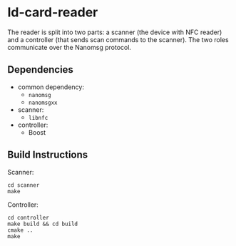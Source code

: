 # Id-card-reader

The reader is split into two parts: a scanner (the device with NFC reader) and a controller (that sends scan commands to the scanner).  The two roles communicate over the Nanomsg protocol.

## Dependencies

 - common dependency:
   - `nanomsg`
   - `nanomsgxx`
 - scanner:
   - `libnfc`
 - controller:
   - Boost

## Build Instructions

Scanner:

```
cd scanner
make
```

Controller:

```
cd controller
make build && cd build
cmake ..
make
```
